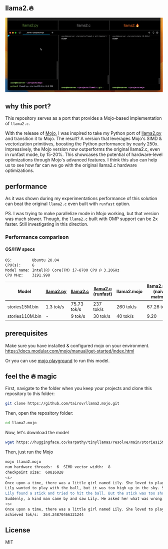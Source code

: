 ## llama2.🔥

<p align="center">
  <img src="assets/llama2.mojo-demo.gif" width="700" alt="llama2.mojo logo">
</p>

## why this port?

This repository serves as a port that provides a Mojo-based implementation of `llama2.c`.

With the release of [Mojo](https://www.modular.com/blog/mojo-its-finally-here), I was inspired to take my Python port
of [llama2.py](https://github.com/tairov/llama2.py) and transition it to Mojo. The result? A version that leverages
Mojo's SIMD & vectorization primitives, boosting the Python performance by nearly 250x. Impressively, the Mojo version
now outperforms the original llama2.c, even in runfast mode, by 15-20%. This showcases the potential of hardware-level
optimizations through Mojo's advanced features. I think this also can help us to see how far can we go with the original
llama2.c hardware optimizations.

## performance

As it was shown during my experimentations performance of this solution can beat the original `llama2.c` even built
with `runfast` option. 

PS. I was trying to make parallelize mode in Mojo working, but that version was much slower. Though, the `llama2.c` built with OMP support can be 2x faster. Still investigating in this direction.

### Performance comparison

#### OS/HW specs 
```
OS:         Ubuntu 20.04
CPU(s):     6
Model name: Intel(R) Core(TM) i7-8700 CPU @ 3.20GHz
CPU MHz:    3191.998
```

| Model           | [llama2.py](https://github.com/tairov/llama2.py) | [llama2.c](https://github.com/karpathy/llama2.c) | [llama2.c](https://github.com/karpathy/llama2.c) (runfast) | **llama2.mojo** | llama2.mojo (naive matmul) |
|-----------------|--------------------------------------------------|--------------------------------------------------|------------------------------------------------------------|-----------------|----------------------------|
| stories15M.bin  | 1.3 tok/s                                        | 75.73 tok/s                                      | 237 tok/s                                                  | 260 tok/s       | 67.26 tok/s                | 
| stories110M.bin | -                                                | 9 tok/s                                          | 30 tok/s                                                   | 40 tok/s        | 9.20                       | 

## prerequisites

Make sure you have installed & configured mojo on your environment.
https://docs.modular.com/mojo/manual/get-started/index.html

Or you can use [mojo playground](https://playground.modular.com/) to run this model.

## feel the 🔥 magic

First, navigate to the folder when you keep your projects and clone this repository to this folder:

```bash
git clone https://github.com/tairov/llama2.mojo.git
```

Then, open the repository folder:

```bash
cd llama2.mojo
```

Now, let's download the model

```bash
wget https://huggingface.co/karpathy/tinyllamas/resolve/main/stories15M.bin
```

Then, just run the Mojo

```bash
mojo llama2.mojo
num hardware threads:  6  SIMD vector width:  8
checkpoint size:  60816028
<s>
Once upon a time, there was a little girl named Lily. She loved to play outside in the sunshine. One day, she saw a big, red ball in the sky. It was the sun! She thought it was so pretty.
Lily wanted to play with the ball, but it was too high up in the sky. She tried to jump and reach it, but she couldn't. Then, she had an idea. She would use a stick to knock the ball down.
Lily found a stick and tried to hit the ball. But the stick was too short. She tried again and again, but she couldn't reach it. She felt sad.
Suddenly, a kind man came by and saw Lily. He asked her what was wrong. Lily told him about the ball. The man smiled and said, "I have a useful idea!" He took out a long stick and used it to knock the ball down. Lily was so happy! She thanked the man and they played together in the sunshine.
<s>
Once upon a time, there was a little girl named Lily. She loved to play outside in the sunshine. One day, she saw a big, red
achieved tok/s:  264.24870466321244
```

## License

MIT